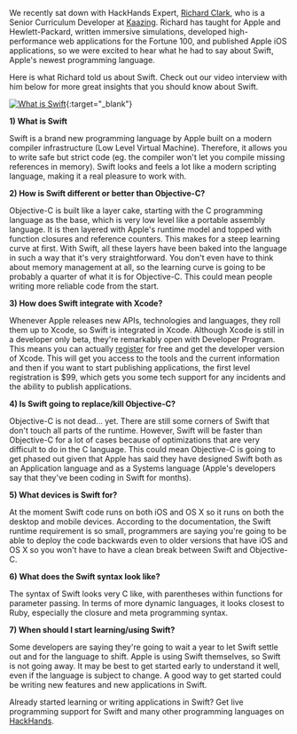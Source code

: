 We recently sat down with HackHands Expert, [Richard Clark](http://hackhands.com/rdclark "Richard Clark"), who is a Senior Curriculum Developer at [Kaazing](http://http://www.kaazing.com). Richard has taught for Apple and Hewlett-Packard, written immersive simulations, developed high-performance web applications for the Fortune 100, and published Apple iOS applications, so we were excited to hear what he had to say about Swift, Apple's newest programming language.

Here is what Richard told us about Swift. Check out our video interview with him below for more great insights that you should know about Swift.

[![What is Swift](http://i.imgur.com/iaq1TWm.png)](https://youtu.be/qwfkvlOfs1s/){:target="_blank"}

**1) What is Swift**

Swift is a brand new programming language by Apple built on a modern compiler infrastructure (Low Level Virtual Machine). Therefore, it allows you to write safe but strict code (eg. the compiler won't let you compile missing references in memory). Swift looks and feels a lot like a modern scripting language, making it a real pleasure to work with.

**2) How is Swift different or better than Objective-C?**

Objective-C is built like a layer cake, starting with the C programming language as the base, which is very low level like a portable assembly language. It is then layered with Apple's runtime model and topped with function closures and reference counters. This makes for a steep learning curve at first. With Swift, all these layers have been baked into the language in such a way that it's very straightforward. You don't even have to think about memory management at all, so the learning curve is going to be probably a quarter of what it is for Objective-C. This could mean people writing more reliable code from the start.

**3) How does Swift integrate with Xcode?**

Whenever Apple releases new APIs, technologies and languages, they roll them up to Xcode, so Swift is integrated in Xcode. Although Xcode is still in a developer only beta, they're remarkably open with Developer Program. This means you can actually [register](https://developer.apple.com/news/?id=07112014a) for free and get the developer version of Xcode. This will get you access to the tools and the current information and then if you want to start publishing applications, the first level registration is $99, which gets you some tech support for any incidents and the ability to publish applications.

**4) Is Swift going to replace/kill Objective-C?**

Objective-C is not dead... yet. There are still some corners of Swift that don't touch all parts of the runtime. However, Swift will be faster than Objective-C for a lot of cases because of optimizations that are very difficult to do in the C language. This could mean Objective-C is going to get phased out given that Apple has said they have designed Swift both as an Application language and as a Systems language (Apple's developers say that they've been coding in Swift for months).

**5) What devices is Swift for?**

At the moment Swift code runs on both iOS and OS X so it runs on both the desktop and mobile devices. According to the documentation, the Swift runtime requirement is so small, programmers are saying you're going to be able to deploy the code backwards even to older versions that have iOS and OS X so you won't have to have a clean break between Swift and Objective-C.

**6) What does the Swift syntax look like?**

The syntax of Swift looks very C like, with parentheses within functions for parameter passing. In terms of more dynamic languages, it looks closest to Ruby, especially the closure and meta programming syntax.

**7) When should I start learning/using Swift?**

Some developers are saying they're going to wait a year to let Swift settle out and for the language to shift. Apple is using Swift themselves, so Swift is not going away. It may be best to get started early to understand it well, even if the language is subject to change. A good way to get started could be writing new features and new applications in Swift.

Already started learning or writing applications in Swift? Get live programming support for Swift and many other programming languages on [HackHands](http://www.hackhands.com).

